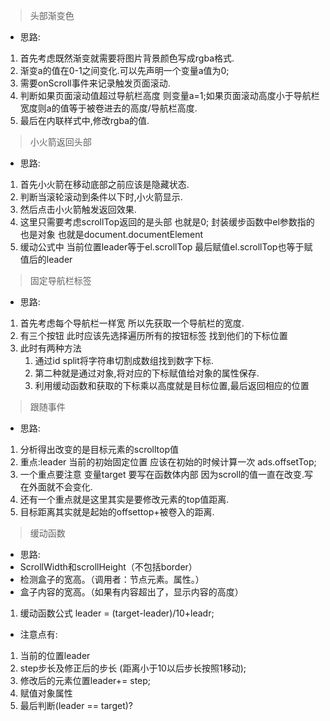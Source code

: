 > 头部渐变色
+ 思路:
1. 首先考虑既然渐变就需要将图片背景颜色写成rgba格式.
2. 渐变a的值在0-1之间变化.可以先声明一个变量a值为0;
3. 需要onScroll事件来记录触发页面滚动.
4. 判断如果页面滚动值超过导航栏高度 则变量a=1;如果页面滚动高度小于导航栏宽度则a的值等于被卷进去的高度/导航栏高度.
5. 最后在内联样式中,修改rgba的值.

>小火箭返回头部
+ 思路:
1. 首先小火箭在移动底部之前应该是隐藏状态.
2. 判断当滚轮滚动到条件以下时,小火箭显示.
3. 然后点击小火箭触发返回效果.
4. 这里只需要考虑scrollTop返回的是头部 也就是0; 封装缓步函数中el参数指的也是对象 也就是document.documentElement
5. 缓动公式中 当前位置leader等于el.scrollTop 最后赋值el.scrollTop也等于赋值后的leader

>固定导航栏标签
+ 思路:
1. 首先考虑每个导航栏一样宽 所以先获取一个导航栏的宽度.
2. 有三个按钮 此时应该先选择遍历所有的按钮标签 找到他们的下标位置
3. 此时有两种方法 
   1. 通过id split将字符串切割成数组找到数字下标.
   2. 第二种就是通过对象,将对应的下标赋值给对象的属性保存.
   3. 利用缓动函数和获取的下标乘以高度就是目标位置,最后返回相应的位置 

>跟随事件
+ 思路:
1. 分析得出改变的是目标元素的scrolltop值 
2. 重点:leader 当前的初始固定位置 应该在初始的时候计算一次 ads.offsetTop; 
3. 一个重点要注意 变量target 要写在函数体内部 因为scroll的值一直在改变.写在外面就不会变化.
4. 还有一个重点就是这里其实是要修改元素的top值距离.
5. 目标距离其实就是起始的offsettop+被卷入的距离.

>缓动函数
+ 思路:
+ ScrollWidth和scrollHeight（不包括border）
+ 检测盒子的宽高。（调用者：节点元素。属性。）
+ 盒子内容的宽高。（如果有内容超出了，显示内容的高度）
1. 缓动函数公式 leader = (target-leader)/10+leadr;
+ 注意点有:
1. 当前的位置leader
2. step步长及修正后的步长 (距离小于10以后步长按照1移动);
3. 修改后的元素位置leader+= step;
4. 赋值对象属性
5. 最后判断(leader == target)?

